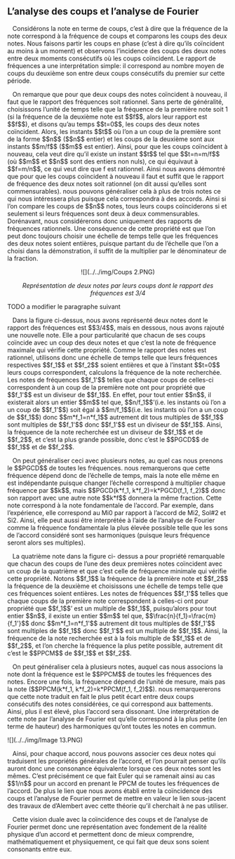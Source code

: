 ## L’analyse des coups et l’analyse de Fourier

<p>&nbsp;&nbsp;
Consid&eacute;rons la note en terme de coups, c&rsquo;est &agrave; dire que la fr&eacute;quence de la note correspond &agrave; la fr&eacute;quence de coups et comparons les coups des deux notes. Nous faisons partir les coups en phase (c&rsquo;est &agrave; dire qu&rsquo;ils co&iuml;ncident au moins &agrave; un moment) et observons l&rsquo;incidence des coups des deux notes entre deux moments cons&eacute;cutifs o&ugrave; les coups co&iuml;ncident. Le rapport de fr&eacute;quences a une interpr&eacute;tation simple: il correspond au nombre moyen de coups du deuxi&egrave;me son entre deux coups cons&eacute;cutifs du premier sur cette p&eacute;riode. 
</p>
<p>&nbsp;&nbsp;
On remarque que pour que deux coups des notes co&iuml;ncident &agrave; nouveau, il faut que le rapport des fr&eacute;quences soit rationnel. Sans perte de g&eacute;n&eacute;ralit&eacute;, choisissons l&rsquo;unit&eacute; de temps telle que la fr&eacute;quence de la premi&egrave;re note soit 1 (si la fr&eacute;quence de la deuxi&egrave;me note est $$f$$, alors leur rapport est $$f$$), et disons qu&rsquo;au temps $$t=0$$, les coups des deux notes co&iuml;ncident. Alors, les instants $$t$$ o&ugrave; l&rsquo;on a un coup de la premi&egrave;re sont de la forme $$n$$ ($$n$$ entier) et les coups de la deuxi&egrave;me sont aux instants $$m/f$$ ($$m$$ est entier). Ainsi, pour que les coups co&iuml;ncident &agrave; nouveau, cela veut dire qu&rsquo;il existe un instant $$t$$ tel que $$t=n=m/f$$ (o&ugrave; $$m$$ et $$n$$ sont des entiers non nuls), ce qui &eacute;quivaut &agrave; $$f=m/n$$, ce qui veut dire que f est rationnel. Ainsi nous avons d&eacute;montr&eacute; que pour que les coups co&iuml;ncident &agrave; nouveau il faut et suffit que le rapport de fr&eacute;quence des deux notes soit rationnel (on dit aussi qu&rsquo;elles sont commensurables). nous pouvons g&eacute;n&eacute;raliser cela &agrave; plus de trois notes ce qui nous int&eacute;ressera plus puisque cela correspondra &agrave; des accords. Ainsi si l&rsquo;on compare les coups de $$n$$ notes, tous leurs coups co&iuml;nciderons si et seulement si leurs fr&eacute;quences sont deux &agrave; deux commensurables. Dor&eacute;navant, nous consid&eacute;rerons donc uniquement des rapports de fr&eacute;quences rationnels. Une cons&eacute;quence de cette propri&eacute;t&eacute; est que l&rsquo;on peut donc toujours choisir une &eacute;chelle de temps telle que les fr&eacute;quences des deux notes soient enti&egrave;res, puisque partant du de l&rsquo;&eacute;chelle que l&rsquo;on a choisi dans la d&eacute;monstration, il suffit de la multiplier par le d&eacute;nominateur de la fraction.
</p>
<center>
<p>
</p>

![](../../img/Coups 2.PNG)
<p>
</p>
<p><em>Repr&eacute;sentation de deux notes par leurs coups dont le rapport des fr&eacute;quences est 3/4</em></p>
</center>
TODO a modifier le paragraphe suivant

<p>&nbsp;&nbsp;
Dans la figure ci-dessus, nous avons repr&eacute;sent&eacute; deux notes dont le rapport des fr&eacute;quences est $$3/4$$, mais en dessous, nous avons rajout&eacute; une nouvelle note. Elle a pour particularit&eacute; que chacun de ses coups co&iuml;ncide avec un coup des deux notes et que c&rsquo;est la note de fr&eacute;quence maximale qui v&eacute;rifie cette propri&eacute;t&eacute;. Comme le rapport des notes est rationnel, utilisons donc une &eacute;chelle de temps telle que leurs fr&eacute;quences respectives $$f_1$$ et $$f_2$$ soient enti&egrave;res et que &agrave; l&rsquo;instant $$t=0$$ leurs coups correspondent, calculons la fr&eacute;quence de la note recherch&eacute;e. Les notes de fr&eacute;quences $$f_1'$$ telles que chaque coups de celles-ci correspondent &agrave; un coup de la premi&egrave;re note ont pour propri&eacute;t&eacute; que $$f_1'$$ est un diviseur de $$f_1$$. En effet, pour tout entier $$n$$, il existerait alors un entier $$m$$ tel que, $$n/f_1$$&rsquo;(i.e. les instants o&ugrave; l&rsquo;on a un coup de $$f_1'$$) soit égal à $$m/f_1$$(i.e. les instants o&ugrave; l&rsquo;on a un coup de $$f_1$$) donc $$m*f_1=n*f_1$$ autrement dit tous multiples de $$f_1$$ sont multiples de $$f_1'$$ donc $$f_1'$$ est un diviseur de $$f_1$$. Ainsi, la fr&eacute;quence de la note recherch&eacute;e est un diviseur de $$f_1$$ et de $$f_2$$, et c&rsquo;est la plus grande possible, donc c&rsquo;est le $$PGCD$$ de $$f_1$$ et de $$f_2$$. </p>
<p>&nbsp;&nbsp;
On peut g&eacute;n&eacute;raliser ceci avec plusieurs notes, au quel cas nous prenons le $$PGCD$$ de toutes les fr&eacute;quences. nous remarquerons que cette fr&eacute;quence d&eacute;pend donc de l&rsquo;&eacute;chelle de temps, mais la note elle m&ecirc;me en est ind&eacute;pendante puisque changer l&rsquo;&eacute;chelle correspond &agrave; multiplier chaque fr&eacute;quence par $$k$$, mais $$PGCD(k*f_1, k*f_2)=k*PGCD(f_1, f_2)$$ donc son rapport avec une autre note $$k*f$$ donnera la m&ecirc;me fraction. Cette note correspond &agrave; la note fondamentale de l&rsquo;accord. Par exemple, dans l&rsquo;exp&eacute;rience, elle correspond au Mi0 par rapport &agrave; l&rsquo;accord de Mi2, Sol#2 et Si2. Ainsi, elle peut aussi &ecirc;tre interpr&eacute;t&eacute;e &agrave; l&rsquo;aide de l&rsquo;analyse de Fourier comme la fr&eacute;quence fondamentale la plus &eacute;lev&eacute;e possible telle que les sons de l&rsquo;accord consid&eacute;r&eacute; sont ses harmoniques (puisque leurs fr&eacute;quence seront alors ses multiples).
</p>
<p>&nbsp;&nbsp;
La quatri&egrave;me note dans la figure ci- dessus a pour propri&eacute;t&eacute; remarquable que chacun des coups de l&rsquo;une des deux premi&egrave;res notes co&iuml;ncident avec un coup de la quatri&egrave;me et que c&rsquo;est celle de fr&eacute;quence minimale qui v&eacute;rifie cette propri&eacute;t&eacute;. Notons $$f_1$$ la fr&eacute;quence de la premi&egrave;re note et $$f_2$$ la fr&eacute;quence de la deuxi&egrave;me et choisissons une &eacute;chelle de temps telle que ces fr&eacute;quences soient enti&egrave;res. Les notes de fr&eacute;quences $$f_1'$$ telles que chaque coups de la premi&egrave;re note correspondent &agrave; celles-ci ont pour propri&eacute;t&eacute; que $$f_1$$&rsquo; est un multiple de $$f_1$$, puisqu&rsquo;alors pour tout entier $$n$$, il existe un entier $$m$$ tel que, $$\frac{n}{f_1}=\frac{m}{f_1'}$$ donc $$m*f_1=n*f_1'$$ autrement dit tous multiples de $$f_1'$$ sont multiples de $$f_1$$ donc $$f_1'$$ est un multiple de $$f_1$$. Ainsi, la fr&eacute;quence de la note recherch&eacute;e est &agrave; la fois multiple de $$f_1$$ et de $$f_2$$, et l&rsquo;on cherche la fr&eacute;quence la plus petite possible, autrement dit c&rsquo;est le $$PPCM$$ de $$f_1$$ et $$f_2$$.
</p>
<p>&nbsp;&nbsp;
On peut g&eacute;n&eacute;raliser cela &agrave; plusieurs notes, auquel cas nous associons la note dont la fr&eacute;quence est le $$PPCM$$ de toutes les fr&eacute;quences des notes. Encore une fois, la fr&eacute;quence d&eacute;pend de l&rsquo;unit&eacute; de mesure, mais pas la note ($$PPCM(k*f_1, k*f_2)=k*PPCM(f_1, f_2)$$). nous remarquererons que cette note traduit en fait le plus petit &eacute;cart entre deux coups cons&eacute;cutifs des notes consid&eacute;r&eacute;es, ce qui correspond aux battements. Ainsi, plus il est &eacute;lev&eacute;, plus l&rsquo;accord sera dissonant. Une interpr&eacute;tation de cette note par l&rsquo;analyse de Fourier est qu&rsquo;elle correspond &agrave; la plus petite (en terme de hauteur) des harmoniques qu&rsquo;ont toutes les notes en commun.</p>

![](../../img/Image 13.PNG)

<p>&nbsp;&nbsp;
Ainsi, pour chaque accord, nous pouvons associer ces deux notes qui traduisent les propri&eacute;t&eacute;s g&eacute;n&eacute;rales de l&rsquo;accord, et l&rsquo;on pourrait penser qu&rsquo;ils auront donc une consonance &eacute;quivalente lorsque ces deux notes sont les m&ecirc;mes. C&rsquo;est pr&eacute;cis&eacute;ment ce que fait Euler qui se ramenait ainsi au cas $$1/n$$ pour un accord en prenant le PPCM de toutes les fr&eacute;quences de l&rsquo;accord. De plus le lien que nous avons &eacute;tabli entre la co&iuml;ncidence des coups et l&rsquo;analyse de Fourier permet de mettre en valeur le lien sous-jacent des travaux de d&rsquo;Alembert avec cette th&eacute;orie qu&rsquo;il cherchait &agrave; ne pas utiliser.
</p>
<p>&nbsp;&nbsp;
Cette vision duale avec la co&iuml;ncidence des coups et de l&rsquo;analyse de Fourier permet donc une repr&eacute;sentation avec fondement de la r&eacute;alit&eacute; physique d&rsquo;un accord et permettent donc de mieux comprendre, math&eacute;matiquement et physiquement, ce qui fait que deux sons soient consonants entre eux.
</p>
